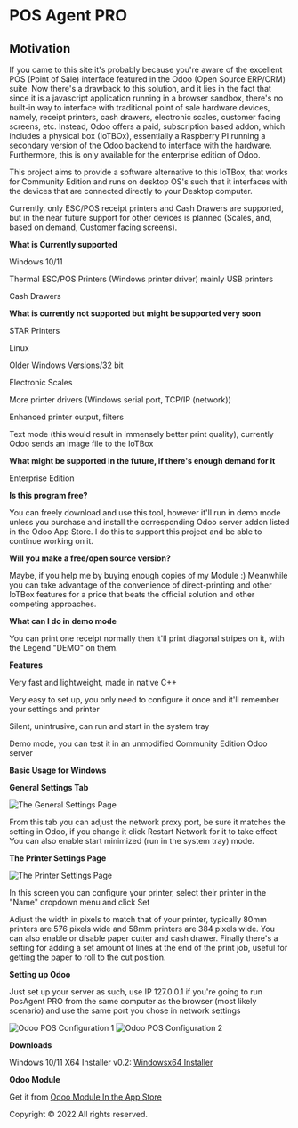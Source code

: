 # POS Agent PRO
## Motivation

If you came to this site it's probably because you're aware of the excellent POS (Point of Sale) interface featured
in the Odoo (Open Source ERP/CRM) suite.
Now there's a drawback to this solution, and it lies in the fact that since it is a javascript application running in a browser
sandbox, there's no built-in way to interface with traditional point of sale hardware devices, namely, receipt printers,
cash drawers, electronic scales, customer facing screens, etc.
Instead, Odoo offers a paid, subscription based addon, which includes a physical box (IoTBOx), essentially a Raspberry PI
running a secondary version of the Odoo backend to interface with the hardware. Furthermore, this is only available for
the enterprise edition of Odoo.

This project aims to provide a software alternative to this IoTBox, that works for Community Edition and runs on desktop OS's
such that it interfaces with the devices that are connected directly to your Desktop computer.

Currently, only ESC/POS receipt printers and Cash Drawers are supported, but in the near future support for other devices
is planned (Scales, and, based on demand, Customer facing screens).

**What is Currently supported**

Windows 10/11

Thermal ESC/POS Printers (Windows printer driver) mainly USB printers

Cash Drawers

**What is currently not supported but might be supported very soon**

STAR Printers

Linux

Older Windows Versions/32 bit

Electronic Scales

More printer drivers (Windows serial port, TCP/IP (network))

Enhanced printer output, filters

Text mode (this would result in immensely better print quality), currently Odoo sends an image file to the IoTBox

**What might be supported in the future, if there's enough demand for it**

Enterprise Edition

**Is this program free?**

You can freely download and use this tool, however it'll run in demo mode unless you purchase and install the corresponding
Odoo server addon listed in the Odoo App Store. I do this to support this project and be able to continue working on it.

**Will you make a free/open source version?**

Maybe, if you help me by buying enough copies of my Module :)
Meanwhile you can take advantage of the convenience of direct-printing and other IoTBox features for a price that beats the
official solution and other competing approaches.

**What can I do in demo mode**

You can print one receipt normally then it'll print diagonal stripes on it, with the Legend "DEMO" on them.

**Features**

Very fast and lightweight, made in native C++

Very easy to set up, you only need to configure it once and it'll remember your settings and printer

Silent, unintrusive, can run and start in the system tray

Demo mode, you can test it in an unmodified Community Edition Odoo server

**Basic Usage for Windows**

**General Settings Tab**

![The General Settings Page](/assets/images/windows2.png)

From this tab you can adjust the network proxy port, be sure it matches the setting in Odoo, if you change it click Restart Network for it to take effect
You can also enable start minimized (run in the system tray) mode.

**The Printer Settings Page**

![The Printer Settings Page](/assets/images/windows1.png)

In this screen you can configure your printer, select their printer in the "Name" dropdown menu and click Set

Adjust the width in pixels to match that of your printer, typically 80mm printers are 576 pixels wide and 58mm printers are 384 pixels wide.
You can also enable or disable paper cutter and cash drawer.
Finally there's a setting for adding a set amount of lines at the end of the print job, useful for getting the paper to roll to the cut position.

**Setting up Odoo**

Just set up your server as such, use IP 127.0.0.1 if you're going to run PosAgent PRO from the same computer as the browser (most likely scenario) and use the same port you chose in network settings

![Odoo POS Configuration 1](/assets/images/odoo1.png)
![Odoo POS Configuration 2](/assets/images/odoo2.png)


**Downloads**

Windows 10/11 X64 Installer v0.2:  [Windowsx64 Installer](https://github.com/dieg0-a/posagentpro/blob/main/assets/releases/POSAgentPROv02.exe)

**Odoo Module**

Get it from
[Odoo Module In the App Store](https://apps.odoo.com/apps/modules/16.0/pos_posagent/)


Copyright © 2022 All rights reserved.
